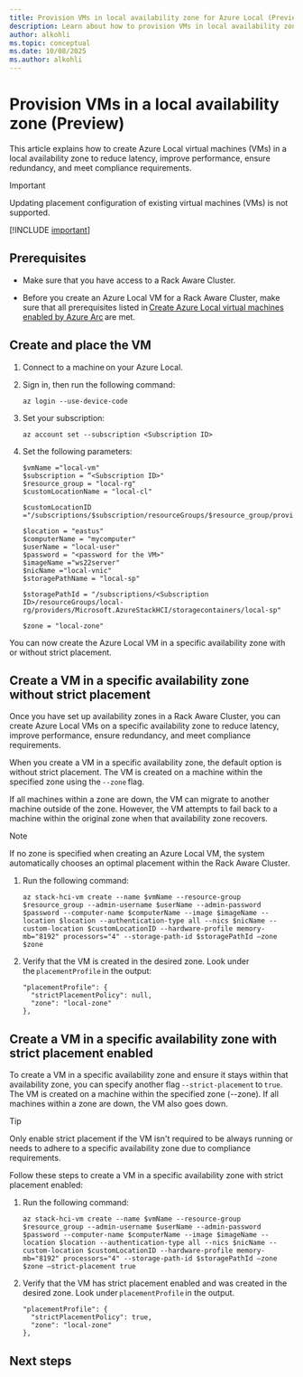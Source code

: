 ```yaml
---
title: Provision VMs in local availability zone for Azure Local (Preview)
description: Learn about how to provision VMs in local availability zone for Azure Local (Preview).
author: alkohli
ms.topic: conceptual
ms.date: 10/08/2025
ms.author: alkohli
---
```


# Provision VMs in a local availability zone (Preview)

This article explains how to create Azure Local virtual machines (VMs) in a local availability zone to reduce latency, improve performance, ensure redundancy, and meet compliance requirements.

> [!IMPORTANT]
> Updating placement configuration of existing virtual machines (VMs) is not supported.

[!INCLUDE [important](../includes/hci-preview.md)]

## Prerequisites

- Make sure that you have access to a Rack Aware Cluster.  

- Before you create an Azure Local VM for a Rack Aware Cluster, make sure that all prerequisites listed in [Create Azure Local virtual machines enabled by Azure Arc](/manage/create-arc-virtual-machines?tabs=azurecli) are met.

## Create and place the VM

1. Connect to a machine on your Azure Local. 

1. Sign in, then run the following command:

    ```azurecli
    az login --use-device-code
    ```

1. Set your subscription:

    ```azurecli
    az account set --subscription <Subscription ID>
    ```

1. Set the following parameters:

    ```azurecli
    $vmName ="local-vm"  
    $subscription = “<Subscription ID>"  
    $resource_group = "local-rg"  
    $customLocationName = "local-cl"  

    $customLocationID ="/subscriptions/$subscription/resourceGroups/$resource_group/providers/Microsoft.ExtendedLocation/customLocations/$customLocationName"  

    $location = "eastus"  
    $computerName = "mycomputer"  
    $userName = "local-user"  
    $password = "<password for the VM>"  
    $imageName ="ws22server"  
    $nicName ="local-vnic"   
    $storagePathName = "local-sp"   

    $storagePathId = "/subscriptions/<Subscription ID>/resourceGroups/local-rg/providers/Microsoft.AzureStackHCI/storagecontainers/local-sp"  

    $zone = "local-zone"
    ```

You can now create the Azure Local VM in a specific availability zone with or without strict placement.

## Create a VM in a specific availability zone without strict placement

Once you have set up availability zones in a Rack Aware Cluster, you can create Azure Local VMs on a specific availability zone to reduce latency, improve performance, ensure redundancy, and meet compliance requirements.

When you create a VM in a specific availability zone, the default option is without strict placement. The VM is created on a machine within the specified zone using the `--zone` flag.

If all machines within a zone are down, the VM can migrate to another machine outside of the zone. However, the VM attempts to fail back to a machine within the original zone when that availability zone recovers. 

> [!NOTE]
> If no zone is specified when creating an Azure Local VM, the system automatically chooses an optimal placement within the Rack Aware Cluster.

1. Run the following command:

    ```azurecli
    az stack-hci-vm create --name $vmName --resource-group $resource_group --admin-username $userName --admin-password $password --computer-name $computerName --image $imageName --location $location --authentication-type all --nics $nicName --custom-location $customLocationID --hardware-profile memory-mb="8192" processors="4" --storage-path-id $storagePathId –zone $zone
    ```

1. Verify that the VM is created in the desired zone. Look under the `placementProfile` in the output:

    ```azurecli
    "placementProfile": {  
      "strictPlacementPolicy": null,  
      "zone": "local-zone"  
    },
    ```

## Create a VM in a specific availability zone with strict placement enabled

To create a VM in a specific availability zone and ensure it stays within that availability zone, you can specify another flag `--strict-placement` to `true`. The VM is created on a machine within the specified zone (--zone). If all machines within a zone are down, the VM also goes down. 

> [!TIP]
> Only enable strict placement if the VM isn't required to be always running or needs to adhere to a specific availability zone due to compliance requirements.

Follow these steps to create a VM in a specific availability zone with strict placement enabled:

1. Run the following command:

    ```azurecli
    az stack-hci-vm create --name $vmName --resource-group $resource_group --admin-username $userName --admin-password $password --computer-name $computerName --image $imageName --location $location --authentication-type all --nics $nicName --custom-location $customLocationID --hardware-profile memory-mb="8192" processors="4" --storage-path-id $storagePathId –zone $zone –strict-placement true 
    ```

1. Verify that the VM has strict placement enabled and was created in the desired zone. Look under `placementProfile` in the output.

    ```azurecli
    "placementProfile": {  
      "strictPlacementPolicy": true,  
      "zone": "local-zone"  
    }, 
    ```
## Next steps